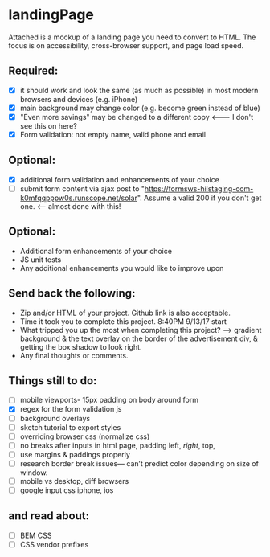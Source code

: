 # landingPage

Attached is a mockup of a landing page you need to convert to HTML.
The focus is on accessibility, cross-browser support, and page load speed.

Required:
---------
  - [x] it should work and look the same (as much as possible) in most modern browsers and devices (e.g. iPhone)
  - [x] main background may change color (e.g. become green instead of blue)
  - [x] "Even more savings" may be changed to a different copy <--- I don't see this on here?
  - [x] Form validation: not empty name, valid phone and email

Optional:
---------
  - [x] additional form validation and enhancements of your choice
 - [ ] submit form content via ajax post to "https://formsws-hilstaging-com-k0mfqqpppw0s.runscope.net/solar".    Assume a valid 200 if you don't get one. <-- almost done with this!

Optional:
---------
 - Additional form enhancements of your choice
 - JS unit tests
 - Any additional enhancements you would like to improve upon


Send back the following:
------------------------
- Zip and/or HTML of your project.  Github link is also acceptable.
- Time it took you to complete this project. 8:40PM 9/13/17 start
- What tripped you up the most when completing this project?
--> gradient background & the text overlay on the border of the advertisement div, & getting the box shadow to look right.
- Any final thoughts or comments.


Things still to do:
-------------------
- [ ] mobile viewports- 15px padding on body around form
- [x] regex for the form validation js
- [ ] background overlays
- [ ] sketch tutorial to export styles
- [ ] overriding browser css (normalize css)
- [ ] no breaks after inputs in html page, padding left, *right*, top,
- [ ] use margins & paddings properly
- [ ] research border break issues— can’t predict color depending on size of window.
- [ ] mobile vs desktop, diff browsers
- [ ] google input css iphone, ios

and read about:
---------------
- [ ] BEM CSS
- [ ] CSS vendor prefixes

